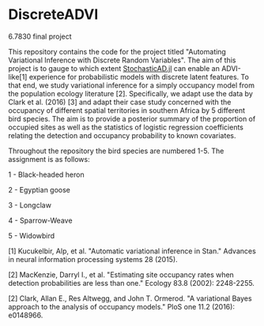 # DiscreteADVI
6.7830 final project

This repository contains the code for the project titled "Automating Variational Inference with Discrete Random Variables".
The aim of this project is to gauge to which extent [StochasticAD.jl](https://github.com/gaurav-arya/StochasticAD.jl) can enable an ADVI-like[1] experience for probabilistic models with discrete latent features.
To that end, we study variational inference for a simply occupancy model from the population ecology literature [2]. 
Specifically, we adapt use the data by Clark et al. (2016) [3] and adapt their case study concerned with the occupancy of different
spatial territories in southern Africa by 5 different bird species. The aim is to provide a posterior summary of the 
proportion of occupied sites as well as the statistics of logistic regression coefficients relating the detection and occupancy probability to known covariates.

Throughout the repository the bird species are numbered 1-5. The assignment is as follows:

1 - Black-headed heron

2 - Egyptian goose

3 - Longclaw

4 - Sparrow-Weave 

5 - Widowbird


[1] Kucukelbir, Alp, et al. "Automatic variational inference in Stan." Advances in neural information processing systems 28 (2015).

[2] MacKenzie, Darryl I., et al. "Estimating site occupancy rates when detection probabilities are less than one." Ecology 83.8 (2002): 2248-2255.

[2] Clark, Allan E., Res Altwegg, and John T. Ormerod. "A variational Bayes approach to the analysis of occupancy models." PloS one 11.2 (2016): e0148966.